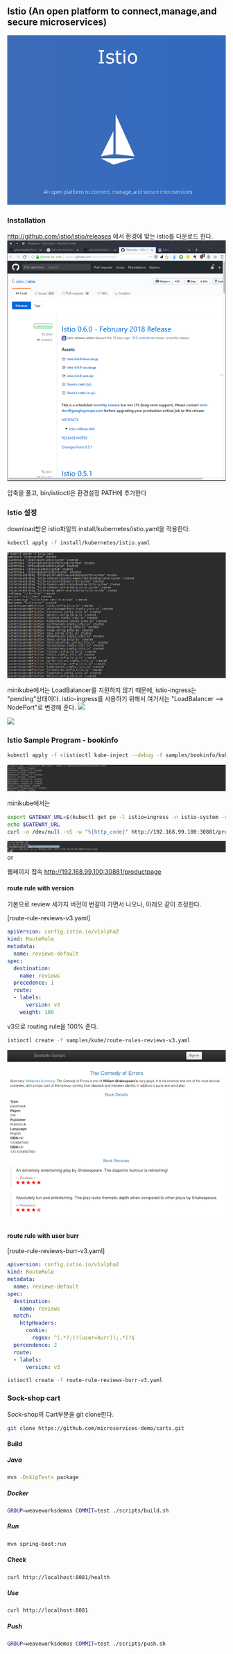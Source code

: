 ## Istio (An open platform to connect,manage,and secure microservices)
![](img/istio.png)

### Installation
http://github.com/istio/istio/releases 에서 환경에 맞는 istio를 다운로드 한다.
![](img/istio-download.png)

압축을 풀고, bin/istioctl은 환경설정 PATH에 추가한다

<!-- ### Minikube 준비
istio를 사용하기 위해서는, CRD, RBAC과 Initializers를 Enable시켜야 한다

- CRD (custom resource definition) : K8s 1.7+
- RBAC (roles, bindins) : K8s 1.8+ / minikube에서는 기본으로 enable되어 있지 않기 때문에 enable시켜줘야 한다

Istio sidecar auto injection : Initializer concept in K8s를 사용한다. Initializer는 Alpha feature로 기본적으로 disable되어 있다.

```sh
minikube start \
  --feature-gates=CustomResourceValidation=true \
  --extra-config=apiserver.authorization-mode=RBAC \
  --extra-config=controller-manager.ClusterSigningCertFile="/var/lib/localkube/certs/ca.crt" \
	--extra-config=controller-manager.ClusterSigningKeyFile="/var/lib/localkube/certs/ca.key" \
	--extra-config=apiserver.Admission.PluginNames=NamespaceLifecycle,LimitRanger,ServiceAccount,PersistentVolumeLabel,DefaultStorageClass,DefaultTolerationSeconds,MutatingAdmissionWebhook,ValidatingAdmissionWebhook,ResourceQuota \
	--kubernetes-version=v1.9.0
``` -->

### Istio 설정
download받은 istio파일의 install/kubernetes/istio.yaml을 적용한다.
```sh
kubectl apply -f install/kubernetes/istio.yaml
```
![](img/istio-create.png)

<!-- 
**istio sidecar auto inject**
```bash
kubectl label namespace <namespace> istio-injection=enabled
``` -->
minikube에서는 LoadBalancer를 지원하지 않기 때문에, istio-ingress는 "pending"상태이다. istio-ingress를 사용하기 위해서 여기서는 "LoadBalancer --> NodePort"로 변경해 준다.
![](img/istio-ingress-loadbalancer.png)

![](img/istio-ingress-nodeport.png)


### Istio Sample Program - bookinfo
```sh
kubectl apply -f <(istioctl kube-inject --debug -f samples/bookinfo/kube/bookinfo.yaml)
```
![](img/istio-sample-bookinfo.png)

minikube에서는 
```sh
export GATEWAY_URL=$(kubectl get po -l istio=ingress -n istio-system -o 'jsonpath={.items[0].status.hostIP}'):$(kubectl get svc istio-ingress -n istio-system -o 'jsonpath={.spec.ports[0].nodePort}')
echo $GATEWAY_URL
curl -o /dev/null -sS -w "%{http_code}" http://192.168.99.100:30881/productpage
```
![](img/istio-sample-bookinfo-curl.png)
or

웹페이지 접속 http://192.168.99.100:30881/productpage 

#### route rule with version
기본으로 review 세가지 버전이 번갈아 가면서 나오나, 아래오 같이 조정한다.

[route-rule-reviews-v3.yaml]
```yaml
apiVersion: config.istio.io/v1alpha2
kind: RouteRule
metadata:
  name: reviews-default
spec:
  destination:
    name: reviews
  precedence: 1
  route:
  - labels:
      version: v3
    weight: 100
```
v3으로 routing rule을 100% 준다.
```sh
istioctl create -f samples/kube/route-rules-reviews-v3.yaml
```
![](img/istio-bookinfo-route-rule-v3.png)

#### route rule with user burr
[route-rule-reviews-burr-v3.yaml]
```yaml
apiversion: config.istio.io/v1alpha2
kind: RouteRule
metadata:
  name: reviews-default
spec:
  destination:
    name: reviews
  match:
    httpHeaders:
      cookie:
        regex: ^(.*?;)?(user=burr)(;.*)?$
  percendence: 2
  route:
  - labels:
      version: v3
```
```sh
istioctl create -f route-rule-reviews-burr-v3.yaml
```

### Sock-shop cart
Sock-shop의 Cart부분을 git clone한다.
```sh
git clone https://github.com/microservices-demo/carts.git
```

#### Build
##### Java
```sh
mvn -DskipTests package
```
##### Docker
```sh
GROUP=weaveworksdemos COMMIT=test ./scripts/build.sh
```
##### Run
```sh
mvn spring-boot:run
```
##### Check
```sh
curl http://localhost:8081/health
```
##### Use
```sh
curl http://localhost:8081
```
##### Push
```sh
GROUP=weaveworksdemos COMMIT=test ./scripts/push.sh
```